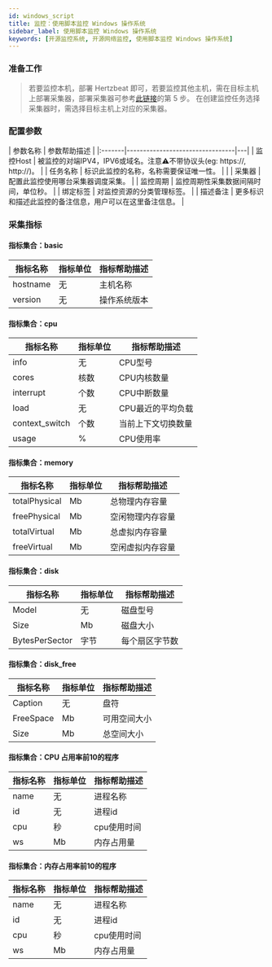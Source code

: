 ```yaml
---
id: windows_script
title: 监控：使用脚本监控 Windows 操作系统   
sidebar_label: 使用脚本监控 Windows 操作系统
keywords: [开源监控系统, 开源网络监控, 使用脚本监控 Windows 操作系统]
---
```


### 准备工作

> 若要监控本机，部署 Hertzbeat 即可，若要监控其他主机，需在目标主机上部署采集器，部署采集器可参考[此链接](https://github.com/apache/hertzbeat?tab=readme-ov-file#2install-via-package)的第 5 步。
> 在创建监控任务选择采集器时，需选择目标主机上对应的采集器。

### 配置参数

| 参数名称   |             参数帮助描述              |
|:-------|---------------------------------|---|
| 监控Host | 被监控的对端IPV4，IPV6或域名。注意⚠️不带协议头(eg: https://, http://)。           |
| 任务名称   | 标识此监控的名称，名称需要保证唯一性。             |   |
| 采集器    | 配置此监控使用哪台采集器调度采集。               |
| 监控周期   | 监控周期性采集数据间隔时间，单位秒。 |
| 绑定标签   | 对监控资源的分类管理标签。                   |
| 描述备注   | 更多标识和描述此监控的备注信息，用户可以在这里备注信息。    |

### 采集指标

#### 指标集合：basic

|   指标名称   | 指标单位 | 指标帮助描述 |
|----------|------|--------|
| hostname | 无    | 主机名称   |
| version  | 无    | 操作系统版本 |

#### 指标集合：cpu

| 指标名称           | 指标单位 | 指标帮助描述     |
|----------------|------|------------|
| info           | 无    | CPU型号      |
| cores          | 核数   | CPU内核数量    |
| interrupt      | 个数   | CPU中断数量    |
| load           | 无    | CPU最近的平均负载 |
| context_switch | 个数   | 当前上下文切换数量  |
| usage          | %    | CPU使用率     |

#### 指标集合：memory

| 指标名称          | 指标单位 | 指标帮助描述   |
|---------------|------|----------|
| totalPhysical | Mb   | 总物理内存容量  |
| freePhysical  | Mb   | 空闲物理内存容量 |
| totalVirtual  | Mb   | 总虚拟内存容量  |
| freeVirtual   | Mb   | 空闲虚拟内存容量 |

#### 指标集合：disk

| 指标名称           | 指标单位 | 指标帮助描述  |
|----------------|------|---------|
| Model          | 无    | 磁盘型号    |
| Size           | Mb   | 磁盘大小    |
| BytesPerSector | 字节   | 每个扇区字节数 |

#### 指标集合：disk_free

| 指标名称      | 指标单位 | 指标帮助描述 |
|-----------|------|--------|
| Caption   | 无    | 盘符     |
| FreeSpace | Mb   | 可用空间大小 |
| Size      | Mb   | 总空间大小  |

#### 指标集合：CPU 占用率前10的程序

| 指标名称 | 指标单位 | 指标帮助描述  |
|------|------|---------|
| name | 无    | 进程名称    |
| id   | 无    | 进程id    |
| cpu  | 秒    | cpu使用时间 |
| ws   | Mb   | 内存占用量   |

#### 指标集合：内存占用率前10的程序

| 指标名称 | 指标单位 | 指标帮助描述  |
|------|------|---------|
| name | 无    | 进程名称    |
| id   | 无    | 进程id    |
| cpu  | 秒    | cpu使用时间 |
| ws   | Mb   | 内存占用量   |

